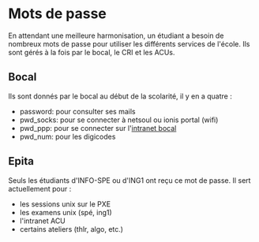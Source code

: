 # Mots de passe

En attendant une meilleure harmonisation, un étudiant a besoin de nombreux mots
de passe pour utiliser les différents services de l'école. Ils sont gérés à la
fois par le bocal, le CRI et les ACUs.

## Bocal

Ils sont donnés par le bocal au début de la scolarité, il y en a quatre :

 * password: pour consulter ses mails
 * pwd_socks: pour se connecter à netsoul ou ionis portal (wifi)
 * pwd_ppp: pour se connecter sur l'[intranet bocal](http://intra.bocal.org)
 * pwd_num: pour les digicodes

## Epita

Seuls les étudiants d'INFO-SPE ou d'ING1 ont reçu ce mot de passe. Il sert
actuellement pour :

 * les sessions unix sur le PXE
 * les examens unix (spé, ing1)
 * l'intranet ACU
 * certains ateliers (thlr, algo, etc.)
